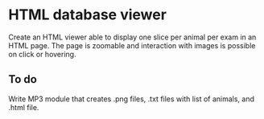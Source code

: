 # HTML database viewer

Create an HTML viewer able to display one slice per animal 
per exam in an HTML page. The page is zoomable and interaction with images is possible on click or hovering.

## To do
Write MP3 module that creates .png files, .txt files with list of animals, and .html file.
